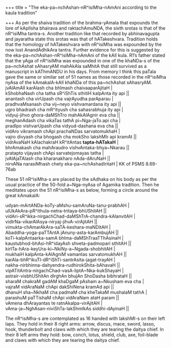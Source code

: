 +++
title = "The eka-pa~nchAshan-nR^isiMha-nAmAni according to the kaula tradition"

+++
As per the shaiva tradition of the brahma-yAmala that expounds the lore
of kAplIsha bhairava and raktachAmuNDA, the sixth srotas is that of the
nR^isiMha tantra-s. Another tradition like that recorded by
abhinavagupta and jayaratha state this srotas was that of hATakeshvara.
Tradition holds that the homology of hATakeshvara with nR^isiMha was
expounded by the now lost AnandAdhikAra tantra. Further evidence for
this is suggested by the eka-pa\~nchAshan-nR^isiMha-nAmAni of the kAlI
kula. R1’s father stated that the yAga of nR^isiMha was expounded in one
of the khaNDa-s of the pa\~nchAshat sAhasryAM mahAkAla saMhitA that
still survived as a manuscript in kAThmANDU in his days. From memory I
think this paTala gave the same or similar set of 51 names as those
recorded in the nR^isiMha nyAsa of the kAmakalA-kAlI khaNDa of this
pa\~nchAshat sAhasryAM.  
jvAlAmAlI karAlash cha bhImash chaivaaparAjitaH |  
kShobhaNash cha tatha sR^iShTis sthitiH kalpAnta ity api ||  
anantash cha virUpash cha vajrAyudha parAparau |  
pradhvaMsanash cha vij\~neyo vishvamardana ity api ||  
ugro bhadrash cha mR^ityush cha sahasrabhuja ity api |  
vidyuj-jihvo ghora-daMShTro mahAkAlAgnir eva cha ||  
meghanAdash cha vikaTas tathA pi\~Nga-jaTo.api cha |  
pradIpo vishvarUpash cha vidyud-dashana eva cha ||  
vidAro vikramash chApi prachaNDas sarvatomukhaH |  
vajro divyash cha bhogash cha mokSho lakshMIr api kramAt ||  
vidrAvaNaH kAlachakraH kR^itAntas **tapta-hATakaH** |  
bhrAmakash cha mahAraudro vishvAntaka-bhya\~Nkarau ||  
pratapto vijayash chApi sarvatejomayas tatha |  
jvAlAjaTAlash cha kharanakharo nAda-dAruNaH ||  
nirvANa narasiMhash chety eka-pa\~nchAshadIritaH | KK of PSMS 8.69-76ab

These 51 nR^isiMha-s are placed by the sAdhaka on his body as per the
usual practice of the 50-fold a\~Nga-nyAsa of Agamika tradition. Then he
meditates upon the 51 nR^isiMha-s as below, forming a circle around the
great kAmakalA:

udyan-mArtANDa-koTy-aMshu-samAruNa-tanu-prabhAH |  
ulUkAkAra-pR^ithula-netra-tritaya-bhUShitAH ||  
vidAri-sR^ikka-nirgachChad-daMShTrA-chandra-kAlanvitAH |  
vidIrNa-vikarAlAsya-niryaj-jihvA-virAjitAH ||  
vimukta-chAmarAkAra-saTA-keshara-maNDitAH |  
Abaddha-yoga-paTTAntA jAnuny-asta-karAmbujAH ||  
koTi-kalpAntaarka-samA bhIma-daMShTraaTThAsinaH |  
kaustubhod-bhAsi-hR^idayAsh shveta-padmopari sthitAH ||  
kirITa-hAra-keyUra-ki\~NkiNy-a\~Ngada-shobhitAH |  
mukhaiH kalpAnta-kAlAgniM vamantas sarvatomukhAH ||  
karAla-bhR^ikuTI-dR^iShTi-santrAsita-jagat-trayAH |  
nakha-nirbhinna-daityendra-rudhirokShita-bAhavaH ||  
vipATitAntra-nirgachChad-vasA-liptA\~Nka-kukShayaH |  
astrair-visbhUShitAn dIrghAn bhujAn ShoDasha bibhrataH ||  
sharaM chakraM gadAM khaDgaM pAsham a\~Nkusham eva cha |  
vajraM vidAraNaM chApi dakShiNena kramAd api ||  
dhanuH sha\~NkhaM cha padmaM cha kheTakaM mushalaM tathA |  
parashuM paTTishaM chApi vidAraNam ataH param ||  
vAmena dhArayantas te ratnAkalpa-virAjitAH |  
vAma-ja\~NghAsan-niviShTa-lakShmIkAs siddhi-dAyinaH ||

The nR^isiMha-s are contemplated as 16 handed with lakshMI-s on their
left laps. They hold in their 8 right arms: arrow, discus, mace, sword,
lasso, hook, thunderbolt and claws with which they are tearing the
daitya chief. In their 8 left arms they hold: bow, conch, lotus, shield,
club, axe, foil-blade and claws with which they are tearing the daitya
chief.

